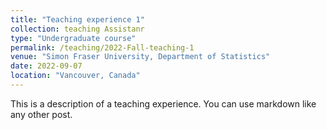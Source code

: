 ```yaml
---
title: "Teaching experience 1"
collection: teaching Assistanr
type: "Undergraduate course"
permalink: /teaching/2022-Fall-teaching-1
venue: "Simon Fraser University, Department of Statistics"
date: 2022-09-07
location: "Vancouver, Canada"
---
```


This is a description of a teaching experience. You can use markdown like any other post.
